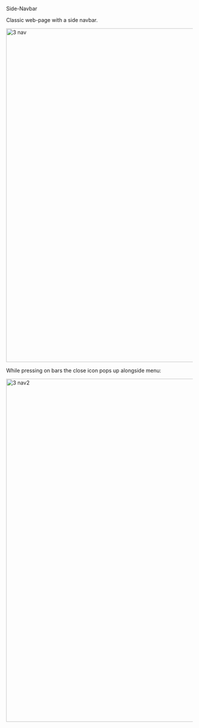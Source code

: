 Side-Navbar

Classic web-page with a side navbar.

<img width="900" alt="3  nav" src="https://github.com/rumejsapezic/JavaScript-Small-Projects/assets/77631994/5b441967-d7f2-4942-bc21-cf97948366c1">



While pressing on bars the close icon pops up alongside menu:

<img width="925" alt="3  nav2" src="https://github.com/rumejsapezic/JavaScript-Small-Projects/assets/77631994/303387c2-08b2-46e9-96d3-621a06191041">
